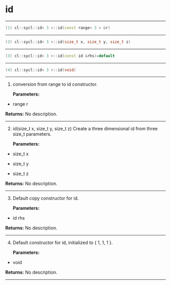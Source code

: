 # id

---

```cpp
(1) cl::sycl::id< 3 >::id(const range< 3 > &r)
```

---

```cpp
(2) cl::sycl::id< 3 >::id(size_t x, size_t y, size_t z)
```

---

```cpp
(3) cl::sycl::id< 3 >::id(const id &rhs)=default
```

---

```cpp
(4) cl::sycl::id< 3 >::id(void)
```

---

1. conversion from range to id constructor. 

   **Parameters:**

  * range r

   

   **Returns:** No description.

---

2. id(size_t x, size_t y, size_t z) Create a three dimensional id from three size_t parameters. 

   **Parameters:**

  * size_t x

   

  * size_t y

   

  * size_t z

   

   **Returns:** No description.

---

3. Default copy constructor for id. 

   **Parameters:**

  * id rhs

   

   **Returns:** No description.

---

4. Default constructor for id, initialized to { 1, 1, 1 }. 

   **Parameters:**

  * void 

   

   **Returns:** No description.

---

